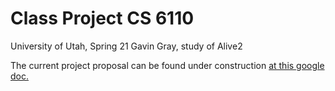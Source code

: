 Class Project CS 6110
=====================

University of Utah, Spring 21
Gavin Gray, study of Alive2

The current project proposal can be found under construction [at this google doc.](https://docs.google.com/document/d/17ZZAjqLie0cPrQzehdTfCdwCTv15eYOVMhhGqkS2z4A/edit?usp=sharing)

